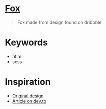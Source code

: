 # [Fox](https://codepen.io/mr-jonas/pen/NWWjWmB)

> Fox made from design found on dribbble 

# Keywords

* htlm
* scss

# Inspiration
 - [Original design](https://dribbble.com/shots/1857059-Fox)
 - [Article on dev.to](https://dev.to/acupoftee/25-days-of-css-animations-teaching-myself-css-through-motion-design-4l10)
